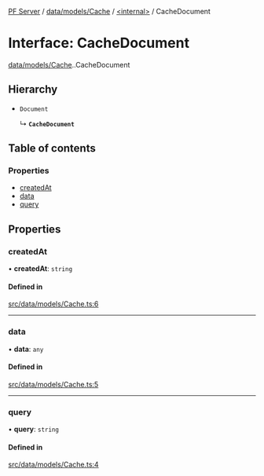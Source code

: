 [PF Server](../README.md) / [data/models/Cache](../modules/data_models_Cache.md) / [<internal\>](../modules/data_models_Cache._internal_.md) / CacheDocument

# Interface: CacheDocument

[data/models/Cache](../modules/data_models_Cache.md).[<internal>](../modules/data_models_Cache._internal_.md).CacheDocument

## Hierarchy

- `Document`

  ↳ **`CacheDocument`**

## Table of contents

### Properties

- [createdAt](data_models_Cache._internal_.CacheDocument.md#createdat)
- [data](data_models_Cache._internal_.CacheDocument.md#data)
- [query](data_models_Cache._internal_.CacheDocument.md#query)

## Properties

### createdAt

• **createdAt**: `string`

#### Defined in

[src/data/models/Cache.ts:6](https://bitbucket.org/bravebits/pfserver/src/83cf3bb/src/data/models/Cache.ts#lines-6)

___

### data

• **data**: `any`

#### Defined in

[src/data/models/Cache.ts:5](https://bitbucket.org/bravebits/pfserver/src/83cf3bb/src/data/models/Cache.ts#lines-5)

___

### query

• **query**: `string`

#### Defined in

[src/data/models/Cache.ts:4](https://bitbucket.org/bravebits/pfserver/src/83cf3bb/src/data/models/Cache.ts#lines-4)
